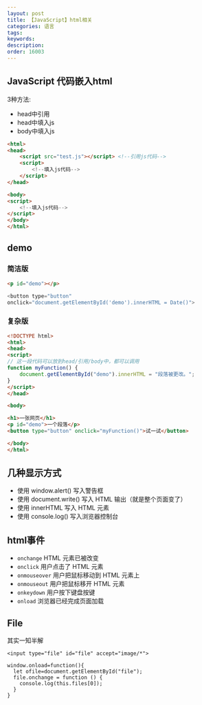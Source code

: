```yaml
---
layout: post
title: 【JavaScript】html相关
categories: 语言
tags:
keywords:
description:
order: 16003
---
```




## JavaScript 代码嵌入html
3种方法:
- head中引用
- head中填入js
- body中填入js


```html
<html>
<head>
    <script src="test.js"></script> <!--引用js代码-->
    <script>
        <!--填入js代码-->
    </script>
</head>

<body>
<script>
    <!--填入js代码-->
</script>
</body>
</html>
```


## demo
### 简洁版
```html
<p id="demo"></p>
```


```JavaScript
<button type="button"
onclick="document.getElementById('demo').innerHTML = Date()">
```


### 复杂版
```html
<!DOCTYPE html>
<html>
<head>
<script>
// 这一段代码可以放到head/引用/body中，都可以调用
function myFunction() {
    document.getElementById("demo").innerHTML = "段落被更改。";
}
</script>
</head>

<body>

<h1>一张网页</h1>
<p id="demo">一个段落</p>
<button type="button" onclick="myFunction()">试一试</button>

</body>
</html>
```


## 几种显示方式
- 使用 window.alert() 写入警告框
- 使用 document.write() 写入 HTML 输出（就是整个页面变了）
- 使用 innerHTML 写入 HTML 元素
- 使用 console.log() 写入浏览器控制台


## html事件




- `onchange`	HTML 元素已被改变
- `onclick`	用户点击了 HTML 元素
- `onmouseover`	用户把鼠标移动到 HTML 元素上
- `onmouseout`	用户把鼠标移开 HTML 元素
- `onkeydown`	用户按下键盘按键
- `onload`	浏览器已经完成页面加载








## File
其实一知半解
```
<input type="file" id="file" accept="image/*">

```

```
window.onload=function(){
  let ofile=document.getElementById("file");
  file.onchange = function () {
    console.log(this.files[0]);
  }
}
```
